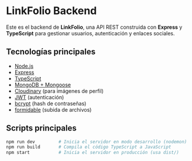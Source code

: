 # LinkFolio Backend

Este es el backend de **LinkFolio**, una API REST construida con **Express** y **TypeScript** para gestionar usuarios, autenticación y enlaces sociales.

## Tecnologías principales

- [Node.js](https://nodejs.org/)
- [Express](https://expressjs.com/)
- [TypeScript](https://www.typescriptlang.org/)
- [MongoDB + Mongoose](https://mongoosejs.com/)
- [Cloudinary](https://cloudinary.com/) (para imágenes de perfil)
- [JWT](https://jwt.io/) (autenticación)
- [bcrypt](https://www.npmjs.com/package/bcrypt) (hash de contraseñas)
- [formidable](https://www.npmjs.com/package/formidable) (subida de archivos)

## Scripts principales

```bash
npm run dev         # Inicia el servidor en modo desarrollo (nodemon)
npm run build       # Compila el código TypeScript a JavaScript
npm start           # Inicia el servidor en producción (usa dist/)